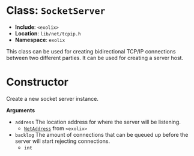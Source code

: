 # Class: `SocketServer`
- **Include**: `<exolix>`
- **Location**: `lib/net/tcpip.h`
- **Namespace**: `exolix`

This class can be used for creating bidirectional TCP/IP connections between two
different parties. It can be used for creating a server host.

# Constructor
Create a new socket server instance.

**Arguments**
 - `address` The location address for where the server will be listening.
   - [`NetAddress`](NetAddress.md) from `<exolix>`
 - `backlog` The amount of connections that can be queued up before the server will start rejecting connections.
   - `int`